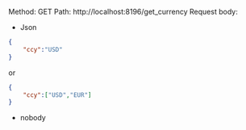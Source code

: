 Method: GET
Path: http://localhost:8196/get_currency
Request body:
* Json
```json
{
    "ccy":"USD"
}
```
or
```json
{
    "ccy":["USD","EUR"]
}
```
* nobody
